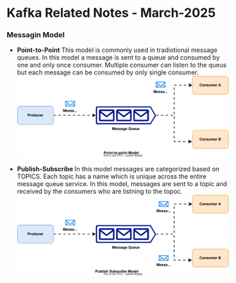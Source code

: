 # Kafka Related Notes - March-2025


### Messagin Model

- <B>Point-to-Point</B>
    This model is commonly used in tradiotional message queues. In this model a message is sent to a queue and consumed by one and only once consumer. Multiple consumer can listen to the queus but each message can be consumed by only single consumer.<img src="images/p2pmodel.svg" alt="SVG Image">

- <B>Publish-Subscribe</B>
    In this model messages are categorized based on TOPICS. Each topic has a name which is unique across the entire message queue service. In this model, messages are sent to a topic and received by the consumers who are listning to the topoc. 
    <img src="images/pub-sub-model.svg" alt="SVG Image">


